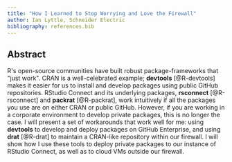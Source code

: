 ```yaml
---
title: "How I Learned to Stop Worrying and Love the Firewall"
author: Ian Lyttle, Schneider Electric
bibliography: references.bib
---
```


## Abstract

R's open-source communities have built robust package-frameworks that "just work". CRAN is a well-celebrated example;
__devtools__ [@R-devtools] makes it easier for us to install and develop packages using public GitHub repositories. RStudio Connect and its underlying packages, __rsconnect__ [@R-rsconnect]  and __packrat__ [@R-packrat], work intuitively if all the packages you use are on either CRAN or public GitHub. However, if you are working in a corporate environment to develop private packages, this is no longer the case. I will present a set of workarounds that work well for me: using __devtools__ to develop and deploy packages on GitHub Enterprise, and using __drat__ [@R-drat] to maintain a CRAN-like repository within our firewall. I will show how I use these tools to deploy private packages to our instance of RStudio Connect, as well as to cloud VMs outside our firewall. 

